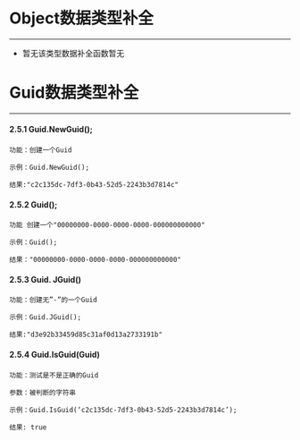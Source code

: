 # Object数据类型补全

---

* 暂无该类型数据补全函数暂无

# Guid数据类型补全

---

#### 2.5.1 Guid.NewGuid\(\);

```
功能：创建一个Guid

示例：Guid.NewGuid();

结果:"c2c135dc-7df3-0b43-52d5-2243b3d7814c"
```



#### 2.5.2 Guid\(\);

```
功能 创建一个"00000000-0000-0000-0000-000000000000"

示例：Guid();

结果："00000000-0000-0000-0000-000000000000"
```



#### 2.5.3 Guid. JGuid\(\)

```
功能：创建无”-”的一个Guid
  
示例：Guid.JGuid();

结果:"d3e92b33459d85c31af0d13a2733191b"
```



#### 2.5.4 Guid.IsGuid\(Guid\)

```
功能：测试是不是正确的Guid

参数：被判断的字符串

示例：Guid.IsGuid(‘c2c135dc-7df3-0b43-52d5-2243b3d7814c’);

结果: true
```



